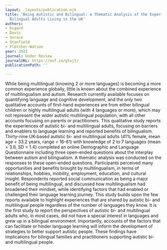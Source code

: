 ```yaml
---
layout: _layouts/publication.njk
title: 'Being Autistic and Bilingual: a Thematic Analysis of the Experiences of Autistic
  Bilingual Adults Living in the UK'
authors:
- Digard
- Davis
- Sorace
- Stanfield
- Fletcher-Watson
year: 2022
journal: Under Review
journalURL: https://osf.io/gtxj5/
publicationPath: ''

---
```

While being multilingual (knowing 2 or more languages) is becoming a more common experience globally, little is known about the combined experience of multilingualism and autism. Research currently available focuses on quantifying language and cognitive development, and the only two qualitative accounts of first-hand experiences are from either bilingual children or highly multilingual adults (with 4 languages or more), which may not represent the wider autistic multilingual population, with all other accounts focusing on parents or practitioners. This qualitative study reports the experiences of autistic bi- and multilingual adults, focusing on barriers and enablers to language learning and reported benefits of bilingualism.  
Thirty-nine UK-based autistic bi- and multilingual adults (41% female, mean age = 33.2 years, range = 16-61) with knowledge of 2 to 7 languages (mean = 3.6, SD = 1.4) completed an online Demographic and Language Questionnaire including three open-ended questions about the interplay between autism and bilingualism. A thematic analysis was conducted on the responses to these open-ended questions. Participants perceived many opportunities and benefits brought by multilingualism, in terms of relationships, hobbies, mobility, employment, education, and cultural insight. Respondents reported social communication as being a major benefit of being multilingual, and discussed how multilingualism had broadened their mindset, while identifying factors that had enabled or challenged their language learning journey. This study builds upon the few reports available to highlight experiences that are shared by autistic bi- and multilingual people regardless of the number of languages they know. It is the first study to report the perspectives of autistic bi- and multilingual adults who, in most cases, did not have a special interest in languages and grew up in a bilingual environment. Importantly, accounts of the factors that can facilitate or hinder language learning will inform the development of strategies to better support autistic people. These findings have implications for bilingual families and practitioners supporting autistic bi- and multilingual people.